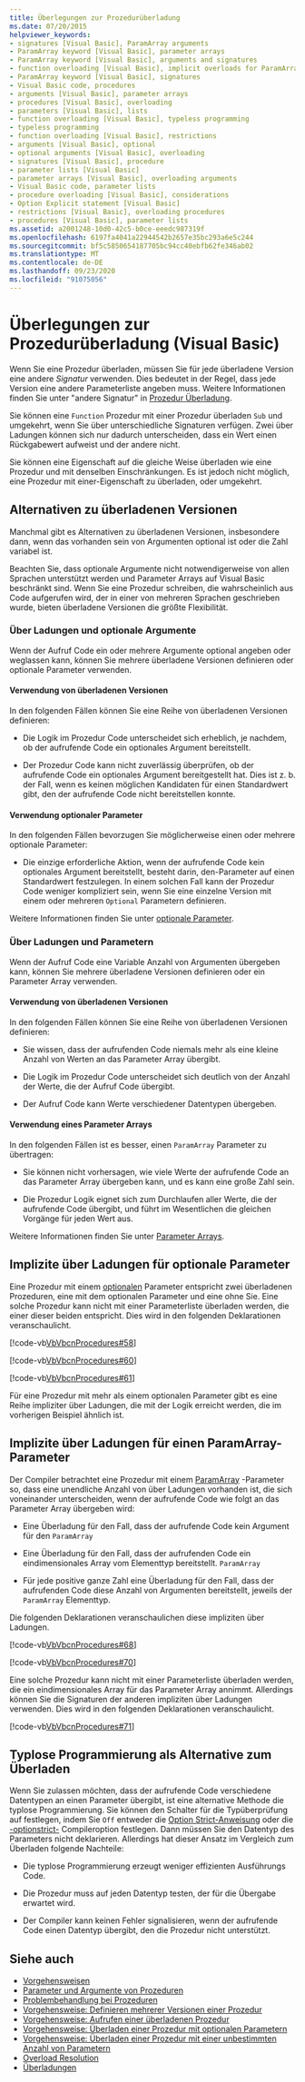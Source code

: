 ```yaml
---
title: Überlegungen zur Prozedurüberladung
ms.date: 07/20/2015
helpviewer_keywords:
- signatures [Visual Basic], ParamArray arguments
- ParamArray keyword [Visual Basic], parameter arrays
- ParamArray keyword [Visual Basic], arguments and signatures
- function overloading [Visual Basic], implicit overloads for ParamArray
- ParamArray keyword [Visual Basic], signatures
- Visual Basic code, procedures
- arguments [Visual Basic], parameter arrays
- procedures [Visual Basic], overloading
- parameters [Visual Basic], lists
- function overloading [Visual Basic], typeless programming
- typeless programming
- function overloading [Visual Basic], restrictions
- arguments [Visual Basic], optional
- optional arguments [Visual Basic], overloading
- signatures [Visual Basic], procedure
- parameter lists [Visual Basic]
- parameter arrays [Visual Basic], overloading arguments
- Visual Basic code, parameter lists
- procedure overloading [Visual Basic], considerations
- Option Explicit statement [Visual Basic]
- restrictions [Visual Basic], overloading procedures
- procedures [Visual Basic], parameter lists
ms.assetid: a2001248-10d0-42c5-b0ce-eeedc987319f
ms.openlocfilehash: 6197fa4041a22944542b2657e35bc293a6e5c244
ms.sourcegitcommit: bf5c5850654187705bc94cc40ebfb62fe346ab02
ms.translationtype: MT
ms.contentlocale: de-DE
ms.lasthandoff: 09/23/2020
ms.locfileid: "91075056"
---
```

# <a name="considerations-in-overloading-procedures-visual-basic"></a>Überlegungen zur Prozedurüberladung (Visual Basic)

Wenn Sie eine Prozedur überladen, müssen Sie für jede überladene Version eine andere *Signatur* verwenden. Dies bedeutet in der Regel, dass jede Version eine andere Parameterliste angeben muss. Weitere Informationen finden Sie unter "andere Signatur" in [Prozedur Überladung](./procedure-overloading.md).  
  
 Sie können eine `Function` Prozedur mit einer Prozedur überladen `Sub` und umgekehrt, wenn Sie über unterschiedliche Signaturen verfügen. Zwei über Ladungen können sich nur dadurch unterscheiden, dass ein Wert einen Rückgabewert aufweist und der andere nicht.  
  
 Sie können eine Eigenschaft auf die gleiche Weise überladen wie eine Prozedur und mit denselben Einschränkungen. Es ist jedoch nicht möglich, eine Prozedur mit einer-Eigenschaft zu überladen, oder umgekehrt.  
  
## <a name="alternatives-to-overloaded-versions"></a>Alternativen zu überladenen Versionen  

 Manchmal gibt es Alternativen zu überladenen Versionen, insbesondere dann, wenn das vorhanden sein von Argumenten optional ist oder die Zahl variabel ist.  
  
 Beachten Sie, dass optionale Argumente nicht notwendigerweise von allen Sprachen unterstützt werden und Parameter Arrays auf Visual Basic beschränkt sind. Wenn Sie eine Prozedur schreiben, die wahrscheinlich aus Code aufgerufen wird, der in einer von mehreren Sprachen geschrieben wurde, bieten überladene Versionen die größte Flexibilität.  
  
### <a name="overloads-and-optional-arguments"></a>Über Ladungen und optionale Argumente  

 Wenn der Aufruf Code ein oder mehrere Argumente optional angeben oder weglassen kann, können Sie mehrere überladene Versionen definieren oder optionale Parameter verwenden.  
  
#### <a name="when-to-use-overloaded-versions"></a>Verwendung von überladenen Versionen  

 In den folgenden Fällen können Sie eine Reihe von überladenen Versionen definieren:  
  
- Die Logik im Prozedur Code unterscheidet sich erheblich, je nachdem, ob der aufrufende Code ein optionales Argument bereitstellt.  
  
- Der Prozedur Code kann nicht zuverlässig überprüfen, ob der aufrufende Code ein optionales Argument bereitgestellt hat. Dies ist z. b. der Fall, wenn es keinen möglichen Kandidaten für einen Standardwert gibt, den der aufrufende Code nicht bereitstellen konnte.  
  
#### <a name="when-to-use-optional-parameters"></a>Verwendung optionaler Parameter  

 In den folgenden Fällen bevorzugen Sie möglicherweise einen oder mehrere optionale Parameter:  
  
- Die einzige erforderliche Aktion, wenn der aufrufende Code kein optionales Argument bereitstellt, besteht darin, den-Parameter auf einen Standardwert festzulegen. In einem solchen Fall kann der Prozedur Code weniger kompliziert sein, wenn Sie eine einzelne Version mit einem oder mehreren `Optional` Parametern definieren.  
  
 Weitere Informationen finden Sie unter [optionale Parameter](./optional-parameters.md).  
  
### <a name="overloads-and-paramarrays"></a>Über Ladungen und Parametern  

 Wenn der Aufruf Code eine Variable Anzahl von Argumenten übergeben kann, können Sie mehrere überladene Versionen definieren oder ein Parameter Array verwenden.  
  
#### <a name="when-to-use-overloaded-versions"></a>Verwendung von überladenen Versionen  

 In den folgenden Fällen können Sie eine Reihe von überladenen Versionen definieren:  
  
- Sie wissen, dass der aufrufenden Code niemals mehr als eine kleine Anzahl von Werten an das Parameter Array übergibt.  
  
- Die Logik im Prozedur Code unterscheidet sich deutlich von der Anzahl der Werte, die der Aufruf Code übergibt.  
  
- Der Aufruf Code kann Werte verschiedener Datentypen übergeben.  
  
#### <a name="when-to-use-a-parameter-array"></a>Verwendung eines Parameter Arrays  

 In den folgenden Fällen ist es besser, einen `ParamArray` Parameter zu übertragen:  
  
- Sie können nicht vorhersagen, wie viele Werte der aufrufende Code an das Parameter Array übergeben kann, und es kann eine große Zahl sein.  
  
- Die Prozedur Logik eignet sich zum Durchlaufen aller Werte, die der aufrufende Code übergibt, und führt im Wesentlichen die gleichen Vorgänge für jeden Wert aus.  
  
 Weitere Informationen finden Sie unter [Parameter Arrays](./parameter-arrays.md).  
  
## <a name="implicit-overloads-for-optional-parameters"></a>Implizite über Ladungen für optionale Parameter  

 Eine Prozedur mit einem [optionalen](../../../language-reference/modifiers/optional.md) Parameter entspricht zwei überladenen Prozeduren, eine mit dem optionalen Parameter und eine ohne Sie. Eine solche Prozedur kann nicht mit einer Parameterliste überladen werden, die einer dieser beiden entspricht. Dies wird in den folgenden Deklarationen veranschaulicht.  
  
 [!code-vb[VbVbcnProcedures#58](~/samples/snippets/visualbasic/VS_Snippets_VBCSharp/VbVbcnProcedures/VB/Class1.vb#58)]  
  
 [!code-vb[VbVbcnProcedures#60](~/samples/snippets/visualbasic/VS_Snippets_VBCSharp/VbVbcnProcedures/VB/Class1.vb#60)]  
  
 [!code-vb[VbVbcnProcedures#61](~/samples/snippets/visualbasic/VS_Snippets_VBCSharp/VbVbcnProcedures/VB/Class1.vb#61)]  
  
 Für eine Prozedur mit mehr als einem optionalen Parameter gibt es eine Reihe impliziter über Ladungen, die mit der Logik erreicht werden, die im vorherigen Beispiel ähnlich ist.  
  
## <a name="implicit-overloads-for-a-paramarray-parameter"></a>Implizite über Ladungen für einen ParamArray-Parameter  

 Der Compiler betrachtet eine Prozedur mit einem [ParamArray](../../../language-reference/modifiers/paramarray.md) -Parameter so, dass eine unendliche Anzahl von über Ladungen vorhanden ist, die sich voneinander unterscheiden, wenn der aufrufende Code wie folgt an das Parameter Array übergeben wird:  
  
- Eine Überladung für den Fall, dass der aufrufende Code kein Argument für den `ParamArray`  
  
- Eine Überladung für den Fall, dass der aufrufenden Code ein eindimensionales Array vom Elementtyp bereitstellt. `ParamArray`  
  
- Für jede positive ganze Zahl eine Überladung für den Fall, dass der aufrufenden Code diese Anzahl von Argumenten bereitstellt, jeweils der `ParamArray` Elementtyp.  
  
 Die folgenden Deklarationen veranschaulichen diese impliziten über Ladungen.  
  
 [!code-vb[VbVbcnProcedures#68](~/samples/snippets/visualbasic/VS_Snippets_VBCSharp/VbVbcnProcedures/VB/Class1.vb#68)]  
  
 [!code-vb[VbVbcnProcedures#70](~/samples/snippets/visualbasic/VS_Snippets_VBCSharp/VbVbcnProcedures/VB/Class1.vb#70)]  
  
 Eine solche Prozedur kann nicht mit einer Parameterliste überladen werden, die ein eindimensionales Array für das Parameter Array annimmt. Allerdings können Sie die Signaturen der anderen impliziten über Ladungen verwenden. Dies wird in den folgenden Deklarationen veranschaulicht.  
  
 [!code-vb[VbVbcnProcedures#71](~/samples/snippets/visualbasic/VS_Snippets_VBCSharp/VbVbcnProcedures/VB/Class1.vb#71)]  
  
## <a name="typeless-programming-as-an-alternative-to-overloading"></a>Typlose Programmierung als Alternative zum Überladen  

 Wenn Sie zulassen möchten, dass der aufrufende Code verschiedene Datentypen an einen Parameter übergibt, ist eine alternative Methode die typlose Programmierung. Sie können den Schalter für die Typüberprüfung auf festlegen, indem Sie `Off` entweder die [Option Strict-Anweisung](../../../language-reference/statements/option-strict-statement.md) oder die [-optionstrict-](../../../reference/command-line-compiler/optionstrict.md) Compileroption festlegen. Dann müssen Sie den Datentyp des Parameters nicht deklarieren. Allerdings hat dieser Ansatz im Vergleich zum Überladen folgende Nachteile:  
  
- Die typlose Programmierung erzeugt weniger effizienten Ausführungs Code.  
  
- Die Prozedur muss auf jeden Datentyp testen, der für die Übergabe erwartet wird.  
  
- Der Compiler kann keinen Fehler signalisieren, wenn der aufrufende Code einen Datentyp übergibt, den die Prozedur nicht unterstützt.  
  
## <a name="see-also"></a>Siehe auch

- [Vorgehensweisen](./index.md)
- [Parameter und Argumente von Prozeduren](./procedure-parameters-and-arguments.md)
- [Problembehandlung bei Prozeduren](./troubleshooting-procedures.md)
- [Vorgehensweise: Definieren mehrerer Versionen einer Prozedur](./how-to-define-multiple-versions-of-a-procedure.md)
- [Vorgehensweise: Aufrufen einer überladenen Prozedur](./how-to-call-an-overloaded-procedure.md)
- [Vorgehensweise: Überladen einer Prozedur mit optionalen Parametern](./how-to-overload-a-procedure-that-takes-optional-parameters.md)
- [Vorgehensweise: Überladen einer Prozedur mit einer unbestimmten Anzahl von Parametern](./how-to-overload-a-procedure-that-takes-an-indefinite-number-of-parameters.md)
- [Overload Resolution](./overload-resolution.md)
- [Überladungen](../../../language-reference/modifiers/overloads.md)
